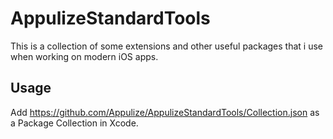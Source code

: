 # AppulizeStandardTools

This is a collection of some extensions and other useful packages that i use when working on modern iOS apps.

## Usage

Add https://github.com/Appulize/AppulizeStandardTools/Collection.json as a Package Collection in Xcode.

